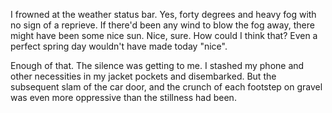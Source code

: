 I frowned at the weather status bar. Yes, forty degrees and heavy fog with no sign of a reprieve. If there'd been any wind to blow the fog away, there might have been some nice sun. Nice, sure. How could I think that? Even a perfect spring day wouldn't have made today "nice".

Enough of that. The silence was getting to me. I stashed my phone and other necessities in my jacket pockets and disembarked. But the subsequent slam of the car door, and the crunch of each footstep on gravel was even more oppressive than the stillness had been. 